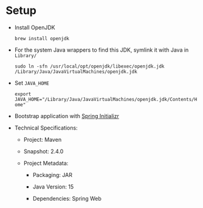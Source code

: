 # Setup

+ Install OpenJDK

  `brew install openjdk`

+ For the system Java wrappers to find this JDK, symlink it with Java in `Library/`

  `sudo ln -sfn /usr/local/opt/openjdk/libexec/openjdk.jdk /Library/Java/JavaVirtualMachines/openjdk.jdk`

+ Set `JAVA_HOME`

  `export JAVA_HOME="/Library/Java/JavaVirtualMachines/openjdk.jdk/Contents/Home"`

+ Bootstrap application with [Spring Initializr][1]

+ Technical Specifications:

  + Project: Maven

  + Snapshot: 2.4.0

  + Project Metadata:

    + Packaging: JAR

    + Java Version: 15

    + Dependencies: Spring Web


[1]: https://start.spring.io/
